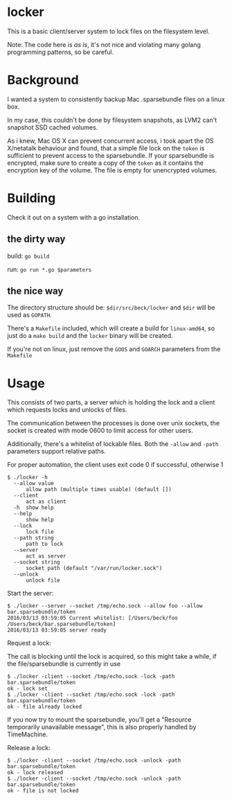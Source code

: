 # locker

This is a basic client/server system to lock files on the filesystem level.

Note: The code here is _as is_, it's not nice and violating many golang programming patterns, so be careful.

# Background

I wanted a system to consistently backup Mac .sparsebundle files on a linux box.

In my case, this couldn't be done by filesystem snapshots, as LVM2 can't snapshot SSD cached volumes.

As i knew, Mac OS X can prevent concurrent access, i took apart the OS X/netatalk behaviour and found, that a simple file lock on the `token` is sufficient to prevent access to the sparsebundle. If your sparsebundle is encrypted, make sure to create a copy of the `token` as it contains the encryption key of the volume. The file is empty for unencrypted volumes.

# Building

Check it out on a system with a go installation.

## the dirty way

build: `go build`

run: `go run *.go $parameters`

## the nice way

The directory structure should be: `$dir/src/beck/locker` and `$dir` will be used as `GOPATH`.

There's a `Makefile` included, which will create a build for `linux-amd64`, so just do a `make build` and the `locker` binary will be created.

If you're not on linux, just remove the `GOOS` and `GOARCH` parameters from the `Makefile`

# Usage

This consists of two parts, a server which is holding the lock and a client which requests locks and unlocks of files.

The communication between the processes is done over unix sockets, the socket is created with mode 0600 to limit access for other users.

Additionally, there's a whitelist of lockable files. Both the `-allow` and `-path` parameters support relative paths.

For proper automation, the client uses exit code 0 if successful, otherwise 1

    $ ./locker -h
      --allow value
          allow path (multiple times usable) (default [])
      --client
          act as client
      -h  show help
      --help
          show help
      --lock
          lock file
      --path string
          path to lock
      --server
          act as server
      --socket string
          socket path (default "/var/run/locker.sock")
      --unlock
          unlock file

Start the server:

    $ ./locker --server --socket /tmp/echo.sock --allow foo --allow bar.sparsebundle/token
    2016/03/13 03:59:05 Current whitelist: [/Users/beck/foo /Users/beck/bar.sparsebundle/token]
    2016/03/13 03:59:05 server ready

Request a lock:

The call is blocking until the lock is acquired, so this might take a while, if the file/sparsebundle is currently in use

    $ ./locker -client --socket /tmp/echo.sock -lock -path bar.sparsebundle/token
    ok - lock set
    $ ./locker -client --socket /tmp/echo.sock -lock -path bar.sparsebundle/token
    ok - file already locked

If you now try to mount the sparsebundle, you'll get a "Resource temporarily unavailable message", this is also properly handled by TimeMachine.

Release a lock:

    $ ./locker -client --socket /tmp/echo.sock -unlock -path bar.sparsebundle/token
    ok - lock released
    $ ./locker -client --socket /tmp/echo.sock -unlock -path bar.sparsebundle/token
    ok - file is not locked
